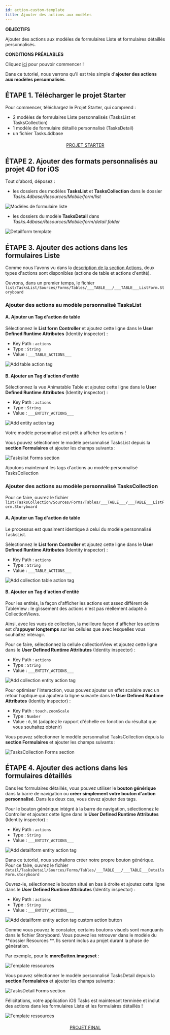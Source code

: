 ```yaml
---
id: action-custom-template
title: Ajouter des actions aux modèles
---
```


<div class = "objectives"> 

**OBJECTIFS**

Ajouter des actions aux modèles de formulaires Liste et formulaires détaillés personnalisés.</div> <div class = "prerequisites"> 

**CONDITIONS PRÉALABLES**

Cliquez [ici](prerequisites.html) pour pouvoir commencer !</div> 

Dans ce tutoriel, nous verrons qu'il est très simple d'**ajouter des actions aux modèles personnalisés**.

## ÉTAPE 1. Télécharger le projet Starter

Pour commencer, téléchargez le Projet Starter, qui comprend :

* 2 modèles de formulaires Liste personnalisés (TasksList et TasksCollection)
* 1 modèle de formulaire détaillé personnalisé (TasksDetail)
* un fichier Tasks.4dbase

<div style="text-align: center; margin-top: 20px; margin-bottom: 20px">
  <p>
    

<a class="button"
href="https://github.com/4d-for-ios/tutorial-AddingActionToTemplates/archive/1dc5aecfbea62a9999d571cb1a956f1ef6983111.zip">PROJET STARTER</a>

  </p>
</div>

## ÉTAPE 2. Ajouter des formats personnalisés au projet 4D for iOS

Tout d'abord, déposez :

* les dossiers des modèles **TasksList** et **TasksCollection** dans le dossier *Tasks.4dbase/Resources/Mobile/form/list* 

![Modèles de formulaire liste](assets/en/actions/Listform-templates.png)

* les dossiers du modèle **TasksDetail** dans *Tasks.4dbase/Resources/Mobile/form/detail folder*

![Detailform template](assets/en/actions/Detailform-template.png)

## ÉTAPE 3. Ajouter des actions dans les formulaires Liste

Comme nous l'avons vu dans la [description de la section Actions](actions.html), deux types d'actions sont disponibles (actions de table et actions d'entité).

Ouvrons, dans un premier temps, le fichier ```list/TasksList/Sources/Forms/Tables/___TABLE___/___TABLE___ListForm.Storyboard``` 

### Ajouter des actions au modèle personnalisé TasksList

#### A. Ajouter un Tag d'action de table

Sélectionnez le **List form Controller** et ajoutez cette ligne dans le **User Defined Runtime Attributes** (Identity inspector) :

* Key Path : ```actions```
* Type : ```String```
* Value : ```___TABLE_ACTIONS___```

![Add table action tag](assets/en/actions/Add-table-tag-taskslist.png)

#### B. Ajouter un Tag d'action d'entité

Sélectionnez la vue Animatable Table et ajoutez cette ligne dans le **User Defined Runtime Attributes** (Identity inspector) :

* Key Path : ```actions```
* Type : ```String```
* Value : ```___ENTITY_ACTIONS___```

![Add entity action tag](assets/en/actions/Add-entity-tag-taskslist.png)

Votre modèle personnalisé est prêt à afficher les actions !

Vous pouvez sélectionner le modèle personnalisé TasksList depuis la **section Formulaires** et ajouter les champs suivants :

![Taskslist Forms section](assets/en/actions/listform-taskslist-forms-section.png)

Ajoutons maintenant les tags d'actions au modèle personnalisé TasksCollection

### Ajouter des actions au modèle personnalisé TasksCollection

Pour ce faire, ouvrez le fichier ```list/TasksCollection/Sources/Forms/Tables/___TABLE___/___TABLE___ListForm.Storyboard``` 

#### A. Ajouter un Tag d'action de table

Le processus est quasiment identique à celui du modèle personnalisé TasksList.

Sélectionnez le **List form Controller** et ajoutez cette ligne dans le **User Defined Runtime Attributes** (Identity inspector) :

* Key Path : ```actions```
* Type : ```String```
* Value : ```___TABLE_ACTIONS___```

![Add collection table action tag](assets/en/actions/Add-collection-table-tag-taskslist.png)

#### B. Ajouter un Tag d'action d'entité

Pour les entités, la façon d'afficher les actions est assez différent de TableView : le glissement des actions n'est pas réellement adapté à CollectionViews.

Ainsi, avec les vues de collection, la meilleure façon d'afficher les actions est d'**appuyer longtemps** sur les cellules que avec lesquelles vous souhaitez intéragir.

Pour ce faire, sélectionnez la cellule collectionView et ajoutez cette ligne dans le **User Defined Runtime Attributes** (Identity inspector) :

* Key Path : ```actions```
* Type : ```String```
* Value : ```___ENTITY_ACTIONS___```

![Add collection entity action tag](assets/en/actions/Add-collection-entity-tag-taskslist.png)

Pour optimiser l'interaction, vous pouvez ajouter un effet scalaire avec un retour haptique qui ajoutera la ligne suivante dans le **User Defined Runtime Attributes** (Identity inspector) :

* Key Path : ```touch.zoomScale```
* Type : ```Number```
* Value : ```0,96``` (adaptez le rapport d'échelle en fonction du résultat que vous souhaitez obtenir)

Vous pouvez sélectionner le modèle personnalisé TasksCollection depuis la **section Formulaires** et ajouter les champs suivants :

![TasksCollection Forms section](assets/en/actions/listform-taskscollection-forms-section.png)

## ÉTAPE 4. Ajouter des actions dans les formulaires détaillés

Dans les formulaires détaillés, vous pouvez utiliser le **bouton générique** dans la barre de navigation ou **créer simplement votre bouton d'action personnalisé**. Dans les deux cas, vous devez ajouter des tags.

Pour le bouton générique intégré à la barre de navigation, sélectionnez le Controller et ajoutez cette ligne dans le **User Defined Runtime Attributes** (Identity inspector) :

* Key Path : ```actions```
* Type : ```String```
* Value : ```___ENTITY_ACTIONS___```

![Add detailform entity action tag](assets/en/actions/Detail-form-action-navigationBar.png)

Dans ce tutoriel, nous souhaitons créer notre propre bouton générique. Pour ce faire, ouvrez le fichier ```detail/TasksDetail/Sources/Forms/Tables/___TABLE___/___TABLE___DetailsForm.storyboard``` 

Ouvrez-le, sélectionnez le bouton situé en bas à droite et ajoutez cette ligne dans le **User Defined Runtime Attributes** (Identity inspector) :

* Key Path : ```actions```
* Type : ```String```
* Value : ```___ENTITY_ACTIONS___```

![Add detailform entity action tag custom action button](assets/en/actions/Detail-form-action-custom-action-Button.png)

Comme vous pouvez le constater, certains boutons visuels sont manquants dans le fichier Storyboard. Vous pouvez les retrouver dans le modèle du **dossier Resources **. Ils seront inclus au projet durant la phase de génération.

Par exemple, pour le **moreButton.imageset** :

![Template ressources](assets/en/actions/Template-Ressources.png)

Vous pouvez sélectionner le modèle personnalisé TasksDetail depuis la **section Formulaires** et ajouter les champs suivants :

![TasksDetail Forms section](assets/en/actions/detailform-forms-section.png)

Félicitations, votre application iOS Tasks est maintenant terminée et inclut des actions dans les formulaires Liste et les formulaires détaillés !

![Template ressources](assets/en/actions/ListForm-entity-action-tableview.png)

<div style="text-align: center; margin-top: 20px; margin-bottom: 20px">
  <p>
    

<a class="button"
href="https://github.com/4d-for-ios/tutorial-AddingActionToTemplates/releases/latest/download/tutorial-AddingActionToTemplates.zip">PROJET FINAL</a>

  </p>
</div>